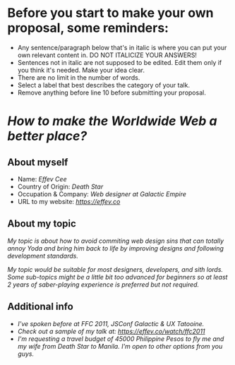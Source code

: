 # Before you start to make your own proposal, some reminders:

- Any sentence/paragraph below that's in italic is where you can put your own relevant content in. DO NOT ITALICIZE YOUR ANSWERS!
- Sentences not in italic are not supposed to be edited. Edit them only if you think it's needed. Make your idea clear.
- There are no limit in the number of words.
- Select a label that best describes the category of your talk.
- Remove anything before line 10 before submitting your proposal.


*How to make the Worldwide Web a better place?*
=============================================================

## About myself

- Name: *Effev Cee*
- Country of Origin: *Death Star*
- Occupation & Company: *Web designer at Galactic Empire*
- URL to my website: *https://effev.co*

## About my topic

*My topic is about how to avoid commiting web design sins that can totally annoy Yoda and bring him back to life by improving designs and following development standards.*

*My topic would be suitable for most designers, developers, and sith lords. Some sub-topics might be a little bit too advanced for beginners so at least 2 years of saber-playing experience is preferred but not required.*

## Additional info

- *I've spoken before at FFC 2011, JSConf Galactic & UX Tatooine.*
- *Check out a sample of my talk at: https://effev.co/watch/ffc2011*
- *I'm requesting a travel budget of 45000 Philippine Pesos to fly me and my wife from Death Star to Manila. I'm open to other options from you guys.*
